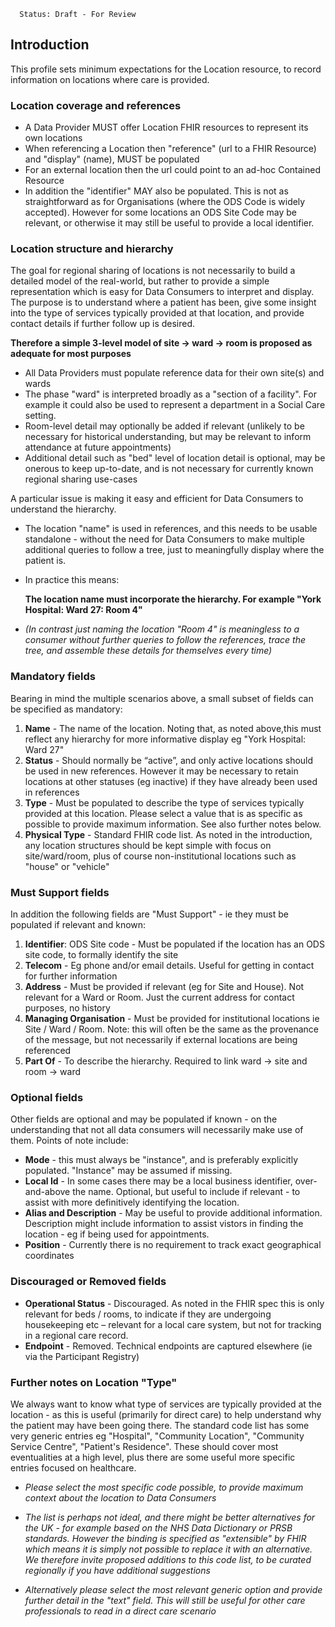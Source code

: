       Status: Draft - For Review


## Introduction
This profile sets minimum expectations for the Location resource, to record information on locations where care is provided.



### **Location coverage and references**

 - A Data Provider MUST offer Location FHIR resources to represent its own locations
 - When referencing a Location then "reference" (url to a FHIR Resource) and "display" (name), MUST be populated
 - For an external location then the url could point to an ad-hoc Contained Resource
 - In addition the "identifier" MAY also be populated. This is not as straightforward as for Organisations (where the ODS Code is widely accepted). However for some locations an ODS Site Code may be relevant, or otherwise it may still be useful to provide a local identifier.

### **Location structure and hierarchy**
The goal for regional sharing of locations is not necessarily to build a detailed model of the real-world, but rather to provide a simple representation which is easy for Data Consumers to interpret and display. The purpose is to understand where a patient has been, give some insight into the type of services typically provided at that location, and provide contact details if further follow up is desired.

**Therefore a simple 3-level model of site -> ward -> room is proposed as adequate for most purposes**

 - All Data Providers must populate reference data for their own site(s) and wards
  - The phase "ward" is interpreted broadly as a "section of a facility". For example it could also be used to represent a department in a Social Care setting.
 - Room-level detail may optionally be added if relevant (unlikely to be necessary for historical understanding, but may be relevant to inform attendance at future appointments)
 - Additional detail such as "bed" level of location detail is optional, may be onerous to keep up-to-date, and is not necessary for currently known regional sharing use-cases

A particular issue is making it easy and efficient for Data Consumers to understand the hierarchy.
 - The location "name" is used in references, and this needs to be usable standalone - without the need for Data Consumers to make multiple additional queries to follow a tree, just to meaningfully display where the patient is. 

 - In practice this means:

   **The location name must incorporate the hierarchy. For example "York Hospital: Ward 27: Room 4"**

 - *(In contrast just naming the location "Room 4" is meaningless to a consumer without further queries to follow the references, trace the tree, and assemble these details for themselves every time)*



### **Mandatory fields**
Bearing in mind the multiple scenarios above, a small subset of fields can be specified as mandatory:
1. **Name** - The name of the location. Noting that, as noted above,this must reflect any hierarchy for more informative display eg "York Hospital: Ward 27"
2. **Status** - Should normally be “active”, and only active locations should be used in new references. However it may be necessary to retain locations at other statuses (eg inactive) if they have already been used in references
3. **Type** - Must be populated to describe the type of services typically provided at this location. Please select a value that is as specific as possible to provide maximum information. See also further notes below.
4. **Physical Type** - Standard FHIR code list. As noted in the introduction, any location structures should be kept simple with focus on site/ward/room, plus of course non-institutional locations such as "house" or "vehicle" 


### **Must Support fields**
In addition the following fields are "Must Support" - ie they must be populated if relevant and known:
1. **Identifier**: ODS Site code - Must be populated if the location has an ODS site code, to formally identify the site
2. **Telecom** - Eg phone and/or email details. Useful for getting in contact for further information
3. **Address** - Must be provided if relevant (eg for Site and House). Not relevant for a Ward or Room. Just the current address for contact purposes, no history
4. **Managing Organisation** - Must be provided for institutional locations ie Site / Ward / Room. Note: this will often be the same as the provenance of the message, but not necessarily if external locations are being referenced
5. **Part Of** - To describe the hierarchy. Required to link ward -> site and room -> ward


### **Optional fields**
Other fields are optional and may be populated if known - on the understanding that not all data consumers will necessarily make use of them. Points of note include:
 - **Mode** - this must always be "instance", and is preferably explicitly populated. "Instance" may be assumed if missing.
 - **Local Id** - In some cases there may be a local business identifier, over-and-above the name. Optional, but useful to include if relevant - to assist with more definitively identifying the location.
 - **Alias and Description** - May be useful to provide additional information. Description might include information to assist vistors in finding the location - eg if being used for appointments.
 - **Position** - Currently there is no requirement to track exact geographical coordinates

### **Discouraged or Removed fields**
 - **Operational Status** - Discouraged. As noted in the FHIR spec this is only relevant for beds / rooms, to indicate if they are undergoing housekeeping etc – relevant for a local care system, but not for tracking in a regional care record.
  - **Endpoint** - Removed. Technical endpoints are captured elsewhere (ie via the Participant Registry)



### **Further notes on Location "Type"**
We always want to know what type of services are typically provided at the location - as this is useful (primarily for direct care) to help understand why the patient may have been going there. The standard code list has some very generic entries eg "Hospital", "Community Location", "Community Service Centre", "Patient's Residence". These should cover most eventualities at a high level, plus there are some useful more specific entries focused on healthcare.

 - *Please select the most specific code possible, to provide maximum context about the location to Data Consumers*

 - *The list is perhaps not ideal, and there might be better alternatives for the UK - for example based on the NHS Data Dictionary or PRSB standards. However the binding is specified as "extensible" by FHIR which means it is simply not possible to replace it with an alternative. We therefore invite proposed additions to this code list, to be curated regionally if you have additional suggestions*

 - *Alternatively please select the most relevant generic option and provide further detail in the "text" field. This will still be useful for other care professionals to read in a direct care scenario*
